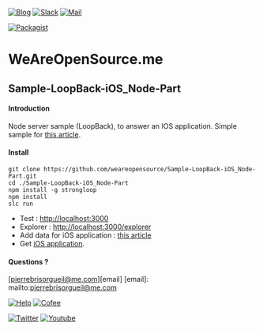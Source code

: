 [![Blog](https://badges.weareopensource.me/badge/Read-On%20our%20Blog-1abc9c.svg?style=flat-square)](https://weareopensource.me) [![Slack](https://badges.weareopensource.me/badge/Chat-On%20Slack-d0355b.svg?style=flat-square)](mailto:weareopensource.me@gmail.com?subject=Join%20Slack&body=Hi,%20I%20found%20your%20community%20We%20Are%20Open%20Source.%20I%20would%20be%20interested%20to%20join%20the%20Slack%20to%20share%20and%20discuss,%20Thanks) [![Mail](https://badges.weareopensource.me/badge/Contact-By%20Mail-3498db.svg?style=flat-square)](mailto:weareopensource.me@gmail.com?subject=Contact)

[![Packagist](https://badges.weareopensource.me/packagist/l/doctrine/orm.svg?style=flat-square)](/LICENSE.md)


# WeAreOpenSource.me

## Sample-LoopBack-iOS_Node-Part

#### Introduction  

Node server sample (LoopBack), to answer an IOS application. Simple sample for [this article](http://weareopensource.me/2015/04/20/loopback-ios-getting-started/). 

#### Install

    git clone https://github.com/weareopensource/Sample-LoopBack-iOS_Node-Part.git
    cd ./Sample-LoopBack-iOS_Node-Part
    npm install -g strongloop
    npm install
    slc run

* Test : [http://localhost:3000](http://localhost:3000)
* Explorer : [http://localhost:3000/explorer](http://localhost:3000/explorer)
* Add data for iOS application : [this article](http://weareopensource.me/2015/04/20/loopback-ios-getting-started/)
* Get [iOS application](https://github.com/weareopensource/Sample-LoopBack-iOS_iOS-Part). 

#### Questions ? 

[pierrebrisorgueil@me.com][email]
[email]: mailto:pierrebrisorgueil@me.com

[![Help](https://badges.weareopensource.me/badge/Help-On%20Patreon-052d49.svg?style=flat-square)](https://www.patreon.com/pbrisorgueil) [![Cofee](https://badges.weareopensource.me/badge/Buy-Me%20a%20Coffee-FF813F.svg?style=flat-square)](https://www.buymeacoffee.com/JrSa9tZGO)


[![Twitter](https://badges.weareopensource.me/badge/Follow-me%20on%20Twitter-3498db.svg?style=flat-square)](https://twitter.com/pbrisorgueil?lang=fr)  [![Youtube](https://badges.weareopensource.me/badge/Watch-me%20on%20Youtube-e74c3c.svg?style=flat-square)](https://www.youtube.com/channel/UCIIjHtrZL5-rFFupn7c3OtA)
